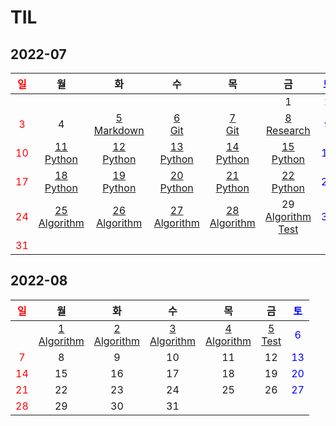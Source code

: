 # TIL

## 2022-07
| <span style="color: red">일</span> |                       월                       |                       화                        |                       수                       |                       목                       |                              금                              | <span style="color: blue">토</span> |
| :--------------------------------: | :--------------------------------------------: | :---------------------------------------------: | :--------------------------------------------: | :--------------------------------------------: | :----------------------------------------------------------: | :---------------------------------: |
|                                    |                                                |                                                 |                                                |                                                |                              1                               | <span style="color: blue">2</span>  |
| <span style="color: red">3</span>  |                       4                        | [5<br/>Markdown](./Markdown/마크다운%20문법.md) |           [6<br/>Git](./Git/Git.md)            |           [7<br/>Git](./Git/Git2.md)           |           [8<br/>Research](./Research/research.md)           | <span style="color: blue">9</span>  |
| <span style="color: red">10</span> |    [11<br/>Python](./Python/md/Python01.md)    |    [12<br/>Python](./Python/md/Python02.md)     |    [13<br/>Python](./Python/md/Python03.md)    |    [14<br/>Python](./Python/md/Python04.md)    |           [15<br/>Python](./Python/md/Python05.md)           | <span style="color: blue">16</span> |
| <span style="color: red">17</span> |    [18<br/>Python](./Python/md/Python06.md)    |    [19<br/>Python](./Python/md/Python07.md)     |    [20<br/>Python](./Python/md/Python08.md)    |    [21<br/>Python](./Python/md/Python09.md)    |           [22<br/>Python](./Python/md/Python10.md)           | <span style="color: blue">23</span> |
| <span style="color: red">24</span> | [25<br/>Algorithm](./Algorithm/Algorithm01.md) | [26<br/>Algorithm](./Algorithm/Algorithm02.md)  | [27<br/>Algorithm](./Algorithm/Algorithm03.md) | [28<br/>Algorithm](./Algorithm/Algorithm04.md) | 29<br/>[Algorithm](./Algorithm/Algorithm05.md)<br/>[Test](./Algorithm/swea/0729_coding_test) | <span style="color: blue">30</span> |
| <span style="color: red">31</span> |                                                |                                                 |                                                |                                                |                                                              |                                     |

## 2022-08

| <span style="color: red">일</span> |                      월                       |                      화                       |                      수                       |                      목                       |                       금                        | <span style="color: blue">토</span> |
| :--------------------------------: | :-------------------------------------------: | :-------------------------------------------: | :-------------------------------------------: | :-------------------------------------------: | :---------------------------------------------: | :---------------------------------: |
|                                    | [1<br/>Algorithm](./Algorithm/Algorithm06.md) | [2<br/>Algorithm](./Algorithm/Algorithm07.md) | [3<br/>Algorithm](./Algorithm/Algorithm08.md) | [4<br/>Algorithm](./Algorithm/Algorithm09.md) | [5<br/>Test](./Algorithm/swea/0805_coding_test) | <span style="color: blue">6</span>  |
| <span style="color: red">7</span>  |                       8                       |                       9                       |                      10                       |                      11                       |                       12                        | <span style="color: blue">13</span> |
| <span style="color: red">14</span> |                      15                       |                      16                       |                      17                       |                      18                       |                       19                        | <span style="color: blue">20</span> |
| <span style="color: red">21</span> |                      22                       |                      23                       |                      24                       |                      25                       |                       26                        | <span style="color: blue">27</span> |
| <span style="color: red">28</span> |                      29                       |                      30                       |                      31                       |                                               |                                                 |                                     |
